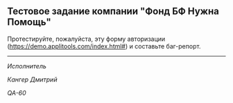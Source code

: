 ## Тестовое задание компании "Фонд БФ Нужна Помощь"

Протестируйте, пожалуйста, эту форму авторизации (https://demo.applitools.com/index.html#) и составьте баг-репорт.



***

*Исполнитель*

*Кангер Дмитрий*

*QA-60*
